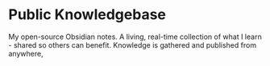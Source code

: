 # Public Knowledgebase
My open-source Obsidian notes. A living, real-time collection of what I learn - shared so others can benefit.
Knowledge is gathered and published from anywhere, 
